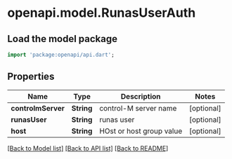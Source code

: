 # openapi.model.RunasUserAuth

## Load the model package
```dart
import 'package:openapi/api.dart';
```

## Properties
Name | Type | Description | Notes
------------ | ------------- | ------------- | -------------
**controlmServer** | **String** | control-M server name | [optional] 
**runasUser** | **String** | runas user | [optional] 
**host** | **String** | HOst or host group value | [optional] 

[[Back to Model list]](../README.md#documentation-for-models) [[Back to API list]](../README.md#documentation-for-api-endpoints) [[Back to README]](../README.md)


